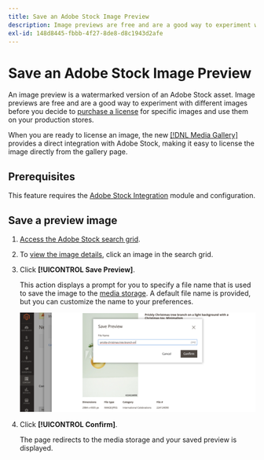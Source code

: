 ```yaml
---
title: Save an Adobe Stock Image Preview
description: Image previews are free and are a good way to experiment with different Adobe Stock images before you decide to purchase a license.s
exl-id: 148d8445-fbbb-4f27-8de8-d8c1943d2afe
---
```

# Save an Adobe Stock Image Preview

An image preview is a watermarked version of an Adobe Stock asset. Image previews are free and are a good way to experiment with different images before you decide to [purchase a license][stock-license] for specific images and use them on your production stores.

When you are ready to license an image, the new [[!DNL Media Gallery]](media-gallery.md) provides a direct integration with Adobe Stock, making it easy to license the image directly from the gallery page.

## Prerequisites

This feature requires the [Adobe Stock Integration][adobe-stock-integration] module and configuration.

## Save a preview image

1. [Access the Adobe Stock search grid][access-search].

1. To [view the image details][view-details], click an image in the search grid.

1. Click **[!UICONTROL Save Preview]**.

   This action displays a prompt for you to specify a file name that is used to save the image to the [media storage][media-storage]. A default file name is provided, but you can customize the name to your preferences.

   ![Save Adobe Stock preview image](./assets/adobe-stock-save-preview.png)<!-- zoom -->

1. Click **[!UICONTROL Confirm]**.

   The page redirects to the media storage and your saved preview is displayed.

[stock-license]: adobe-stock-license-image.md
[access-search]: adobe-stock-manage.md#access-the-adobe-stock-search-grid
[view-details]: adobe-stock-manage.md#view-image-details
[media-storage]: media-storage.md
[adobe-stock-integration]: adobe-stock.md
